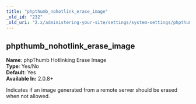 ```yaml
---
title: "phpthumb_nohotlink_erase_image"
_old_id: "232"
_old_uri: "2.x/administering-your-site/settings/system-settings/phpthumb_nohotlink_erase_image"
---
```


phpthumb\_nohotlink\_erase\_image
---------------------------------

**Name**: phpThumb Hotlinking Erase Image   
**Type**: Yes/No   
**Default**: Yes   
**Available In:** 2.0.8+

Indicates if an image generated from a remote server should be erased when not allowed.